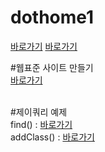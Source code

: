 # dothome1

<a href="http://qhfka8773.dothome.co.kr/">바로가기</a>
<a href="https://limboram.github.io/dothome1/">바로가기</a>

#웹표준 사이트 만들기<br>
<a href="https://limboram.github.io/dothome1/webstandard/index.html">바로가기</a>

<br>
#제이쿼리 예제<br>
find() : <a href="https://limboram.github.io/dothome1/jquery/jquery04_find.html">바로가기</a> <br>
addClass() : <a href="https://limboram.github.io/dothome1/jquery/jquery06_addClass.html">바로가기</a>
